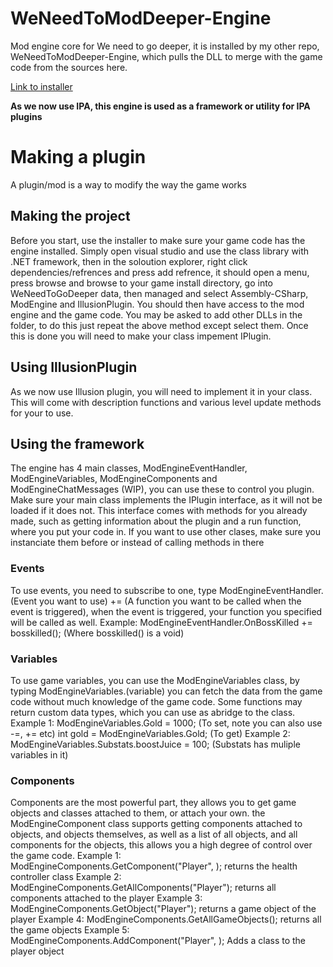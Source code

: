 # WeNeedToModDeeper-Engine
Mod engine core for We need to go deeper, it is installed by my other repo, WeNeedToModDeeper-Engine, which pulls the DLL to merge with the game code from the sources here.

[Link to installer](https://github.com/NateKomodo/WeNeedToModDeeper-installer)

**As we now use IPA, this engine is used as a framework or utility for IPA plugins**

# Making a plugin
A plugin/mod is a way to modify the way the game works

## Making the project
Before you start, use the installer to make sure your game code has the engine installed.
Simply open visual studio and use the class library with .NET framework, then in the soloution explorer, right click dependencies/refrences and press add refrence, it should open a menu, press browse and browse to your game install directory, go into WeNeedToGoDeeper data, then managed and select Assembly-CSharp, ModEngine and IllusionPlugin. You should then have access to the mod engine and the game code.
You may be asked to add other DLLs in the folder, to do this just repeat the above method except select them.
Once this is done you will need to make your class impement IPlugin.

## Using IllusionPlugin
As we now use Illusion plugin, you will need to implement it in your class. This will come with description functions and various level update methods for your to use.

## Using the framework
The engine has 4 main classes, ModEngineEventHandler, ModEngineVariables, ModEngineComponents and ModEngineChatMessages (WIP), you can use these to control you plugin.
Make sure your main class implements the IPlugin interface, as it will not be loaded if it does not. This interface comes with methods for you already made, such as getting information about the plugin and a run function, where you put your code in.
If you want to use other clases, make sure you instanciate them before or instead of calling methods in there

### Events
To use events, you need to subscribe to one, type ModEngineEventHandler.(Event you want to use) += (A function you want to be called when the event is triggered), when the event is triggered, your function you specified will be called as well.
Example: ModEngineEventHandler.OnBossKilled += bosskilled(); (Where bosskilled() is a void)

### Variables
To use game variables, you can use the ModEngineVariables class, by typing ModEngineVariables.(variable) you can fetch the data from the game code without much knowledge of the game code. Some functions may return custom data types, which you can use as abridge to the class.
Example 1: ModEngineVariables.Gold = 1000; (To set, note you can also use -=, += etc) int gold = ModEngineVariables.Gold; (To get)
Example 2: ModEngineVariables.Substats.boostJuice = 100; (Substats has muliple variables in it)

### Components
Components are the most powerful part, they allows you to get game objects and classes attached to them, or attach your own. the ModEngineComponent class supports getting components attached to objects, and objects themselves, as well as a list of all objects, and all components for the objects, this allows you a high degree of control over the game code.
Example 1: ModEngineComponents.GetComponent("Player", <HealthController>); returns the health controller class
Example 2: ModEngineComponents.GetAllComponents("Player"); returns all components attached to the player
Example 3: ModEngineComponents.GetObject("Player"); returns a game object of the player
Example 4: ModEngineComponents.GetAllGameObjects(); returns all the game objects
Example 5: ModEngineComponents.AddComponent("Player", <MyLogicClass>); Adds a class to the player object
